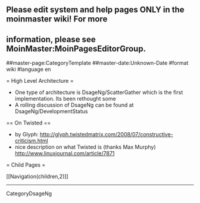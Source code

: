 ## Please edit system and help pages ONLY in the moinmaster wiki! For more
## information, please see MoinMaster:MoinPagesEditorGroup.
##master-page:CategoryTemplate
##master-date:Unknown-Date
#format wiki
#language en

= High Level Architecture =

 * One type of architecture is DsageNg/ScatterGather which is the first implementation.  Its been rethought some
 * A rolling discussion of DsageNg can be found at DsageNg/DevelopmentStatus

== On Twisted ==

 * by Glyph: http://glyph.twistedmatrix.com/2008/07/constructive-criticism.html
 * nice description on what Twisted is (thanks Max Murphy) http://www.linuxjournal.com/article/7871

= Child Pages =

[[Navigation(children,2)]]

----
CategoryDsageNg
